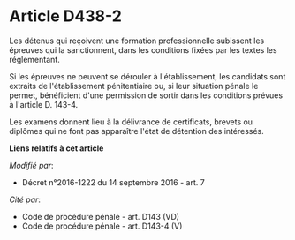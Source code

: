 # Article D438-2

Les détenus qui reçoivent une formation professionnelle subissent les épreuves qui la sanctionnent, dans les conditions
fixées par les textes les réglementant. 

Si les épreuves ne peuvent se dérouler à l'établissement, les candidats sont extraits de l'établissement pénitentiaire ou, si
leur situation pénale le permet, bénéficient d'une permission de sortir dans les conditions prévues à l'article D. 143-4. 

Les examens donnent lieu à la délivrance de certificats, brevets ou diplômes qui ne font pas apparaître l'état de détention
des intéressés.

**Liens relatifs à cet article**

_Modifié par_:

  - Décret n°2016-1222 du 14 septembre 2016 - art. 7

_Cité par_:

  - Code de procédure pénale - art. D143 (VD)
  - Code de procédure pénale - art. D143-4 (V)
